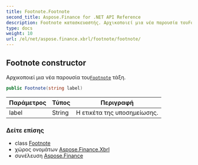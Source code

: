 ```yaml
---
title: Footnote.Footnote
second_title: Aspose.Finance for .NET API Reference
description: Footnote κατασκευαστής. Αρχικοποιεί μια νέα παρουσία τουFootnote τάξη.
type: docs
weight: 10
url: /el/net/aspose.finance.xbrl/footnote/footnote/
---
```

## Footnote constructor

Αρχικοποιεί μια νέα παρουσία του[`Footnote`](../) τάξη.

```csharp
public Footnote(string label)
```

| Παράμετρος | Τύπος | Περιγραφή |
| --- | --- | --- |
| label | String | Η ετικέτα της υποσημείωσης. |

### Δείτε επίσης

* class [Footnote](../)
* χώρος ονομάτων [Aspose.Finance.Xbrl](../../footnote/)
* συνέλευση [Aspose.Finance](../../../)


